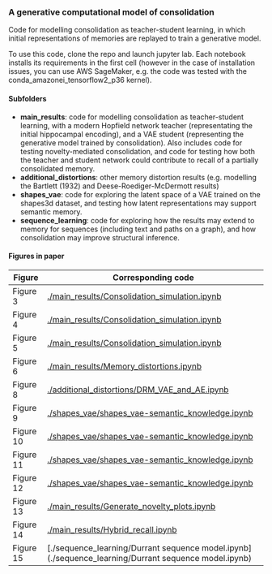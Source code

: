 
### A generative computational model of consolidation

Code for modelling consolidation as teacher-student learning, in which initial representations of memories are replayed to train a generative model.

To use this code, clone the repo and launch jupyter lab. Each notebook installs its requirements in the first cell (however in the case of installation issues, you can use AWS SageMaker, e.g. the code was tested with the conda_amazonei_tensorflow2_p36 kernel).

#### Subfolders

* **main_results**: code for modelling consolidation as teacher-student learning, with a modern Hopfield network teacher (representating the initial hippocampal encoding), and a VAE student (representing the generative model trained by consolidation). Also includes code for testing novelty-mediated consolidation, and code for testing how both the teacher and student network could contribute to recall of a partially consolidated memory.
* **additional_distortions**: other memory distortion results (e.g. modelling the Bartlett (1932) and Deese-Roediger-McDermott results)
* **shapes_vae**: code for exploring the latent space of a VAE trained on the shapes3d dataset, and testing how latent representations may support semantic memory.
* **sequence_learning**: code for exploring how the results may extend to memory for sequences (including text and paths on a graph), and how consolidation may improve structural inference.

#### Figures in paper

Figure | Corresponding code
--- | ---
Figure 3 | [./main_results/Consolidation_simulation.ipynb](./main_results/Consolidation_simulation.ipynb)
Figure 4 | [./main_results/Consolidation_simulation.ipynb](./main_results/Consolidation_simulation.ipynb)
Figure 5 | [./main_results/Consolidation_simulation.ipynb](./main_results/Consolidation_simulation.ipynb)
Figure 6 | [./main_results/Memory_distortions.ipynb](./main_results/Memory_distortions.ipynb)
Figure 8 | [./additional_distortions/DRM_VAE_and_AE.ipynb](./additional_distortions/DRM_VAE_and_AE.ipynb)
Figure 9 | [./shapes_vae/shapes_vae-semantic_knowledge.ipynb](./shapes_vae/shapes_vae-semantic_knowledge.ipynb)
Figure 10 | [./shapes_vae/shapes_vae-semantic_knowledge.ipynb](./shapes_vae/shapes_vae-semantic_knowledge.ipynb)
Figure 11 | [./shapes_vae/shapes_vae-semantic_knowledge.ipynb](./shapes_vae/shapes_vae-semantic_knowledge.ipynb)
Figure 12 | [./shapes_vae/shapes_vae-semantic_knowledge.ipynb](./shapes_vae/shapes_vae-semantic_knowledge.ipynb)
Figure 13 | [./main_results/Generate_novelty_plots.ipynb](./novelty_and_memory/Generate_novelty_plots.ipynb)
Figure 14 | [./main_results/Hybrid_recall.ipynb](./hybrid_recall/Hybrid_recall.ipynb)
Figure 15 | [./sequence_learning/Durrant sequence model.ipynb](./sequence_learning/Durrant sequence model.ipynb)


